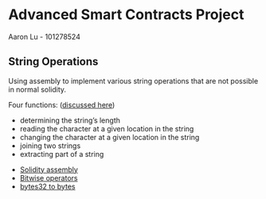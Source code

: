 # Advanced Smart Contracts Project
Aaron Lu - 101278524

## String Operations
Using assembly to implement various string operations that are not possible in normal solidity.

Four functions: ([discussed here](https://hackernoon.com/working-with-strings-in-solidity-c4ff6d5f8008))
- determining the string’s length
- reading the character at a given location in the string
- changing the character at a given location in the string
- joining two strings
- extracting part of a string
<!-- - Other functions (if time permitting - [JS string documentation](https://developer.mozilla.org/en-US/docs/Web/JavaScript/Reference/Global_Objects/String)):
  - toLowercase
  - toUppercase
  - includes -->

- [Solidity assembly](https://solidity.readthedocs.io/en/v0.5.12/assembly.html)
- [Bitwise operators](https://medium.com/@imolfar/bitwise-operations-and-bit-manipulation-in-solidity-ethereum-1751f3d2e216)
- [bytes32 to bytes](https://ethereum.stackexchange.com/questions/40920/convert-bytes32-to-bytes)
